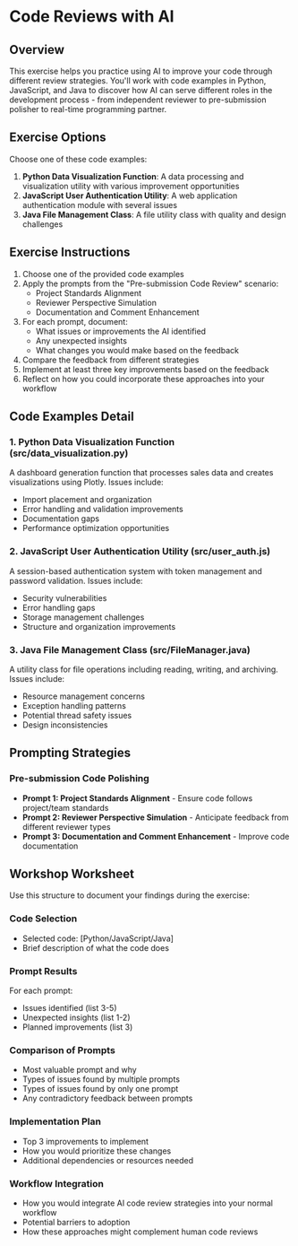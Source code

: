 # Code Reviews with AI

## Overview

This exercise helps you practice using AI to improve your code through different review strategies. You'll work with code examples in Python, JavaScript, and Java to discover how AI can serve different roles in the development process - from independent reviewer to pre-submission polisher to real-time programming partner.

## Exercise Options

Choose one of these code examples:

1. **Python Data Visualization Function**: A data processing and visualization utility with various improvement opportunities
2. **JavaScript User Authentication Utility**: A web application authentication module with several issues
3. **Java File Management Class**: A file utility class with quality and design challenges

## Exercise Instructions

1. Choose one of the provided code examples
2. Apply the prompts from the "Pre-submission Code Review" scenario:
   - Project Standards Alignment
   - Reviewer Perspective Simulation
   - Documentation and Comment Enhancement
3. For each prompt, document:
   - What issues or improvements the AI identified
   - Any unexpected insights
   - What changes you would make based on the feedback
4. Compare the feedback from different strategies
5. Implement at least three key improvements based on the feedback
6. Reflect on how you could incorporate these approaches into your workflow

## Code Examples Detail

### 1. Python Data Visualization Function (src/data_visualization.py)

A dashboard generation function that processes sales data and creates visualizations using Plotly. Issues include:
- Import placement and organization
- Error handling and validation improvements
- Documentation gaps
- Performance optimization opportunities

### 2. JavaScript User Authentication Utility (src/user_auth.js)

A session-based authentication system with token management and password validation. Issues include:
- Security vulnerabilities
- Error handling gaps
- Storage management challenges
- Structure and organization improvements

### 3. Java File Management Class (src/FileManager.java)

A utility class for file operations including reading, writing, and archiving. Issues include:
- Resource management concerns
- Exception handling patterns
- Potential thread safety issues
- Design inconsistencies

## Prompting Strategies

### Pre-submission Code Polishing
- **Prompt 1: Project Standards Alignment** - Ensure code follows project/team standards
- **Prompt 2: Reviewer Perspective Simulation** - Anticipate feedback from different reviewer types
- **Prompt 3: Documentation and Comment Enhancement** - Improve code documentation

## Workshop Worksheet

Use this structure to document your findings during the exercise:

### Code Selection
- Selected code: [Python/JavaScript/Java]
- Brief description of what the code does

### Prompt Results
For each prompt:
- Issues identified (list 3-5)
- Unexpected insights (list 1-2)
- Planned improvements (list 3)

### Comparison of Prompts
- Most valuable prompt and why
- Types of issues found by multiple prompts
- Types of issues found by only one prompt
- Any contradictory feedback between prompts

### Implementation Plan
- Top 3 improvements to implement
- How you would prioritize these changes
- Additional dependencies or resources needed

### Workflow Integration
- How you would integrate AI code review strategies into your normal workflow
- Potential barriers to adoption
- How these approaches might complement human code reviews